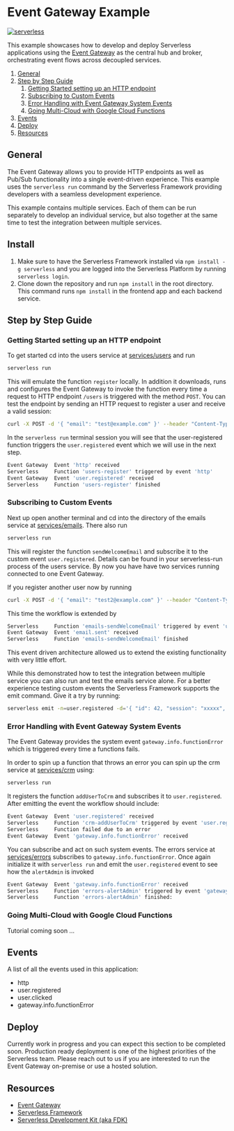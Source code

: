 # Event Gateway Example

[![serverless](http://public.serverless.com/badges/v3.svg)](http://www.serverless.com)

This example showcases how to develop and deploy Serverless applications using the [Event Gateway](https://github.com/serverless/event-gateway) as the central hub and broker, orchestrating event flows across decoupled services.

1. [General](#general)
1. [Step by Step Guide](#step-by-step-guide)
    1. [Getting Started setting up an HTTP endpoint](#getting-started-setting-up-an-http-endpoint)
    1. [Subscribing to Custom Events](#subscribing-to-custom-events)
    1. [Error Handling with Event Gateway System Events](#error-handling-with-event-gateway-system-events)
    1. [Going Multi-Cloud with Google Cloud Functions](#going-multi-cloud-with-google-cloud-functions)
1. [Events](#events)
1. [Deploy](#deploy)
1. [Resources](#resources)

## General

The Event Gateway allows you to provide HTTP endpoints as well as Pub/Sub functionality into a single event-driven experience. This example uses the `serverless run` command by the Serverless Framework providing developers with a seamless development experience.

This example contains multiple services. Each of them can be run separately to develop an individual service, but also together at the same time to test the integration between multiple services.

## Install

1. Make sure to have the Serverless Framework installed via `npm install -g serverless` and you are logged into the Serverless Platform by running `serverless login`.
2. Clone down the repository and run `npm install` in the root directory. This command runs `npm install` in the frontend app and each backend service.

## Step by Step Guide

### Getting Started setting up an HTTP endpoint

To get started cd into the users service at  [services/users](https://github.com/serverless/event-gateway-example/tree/master/services/users) and run

```bash
serverless run
```

This will emulate the function `register` locally. In addition it downloads, runs and configures the Event Gateway to invoke the function every time a request to HTTP endpoint `/users` is triggered with the method `POST`. You can test the endpoint by sending an HTTP request to  register a user and receive a valid session:

```bash
curl -X POST -d '{ "email": "test@example.com" }' --header "Content-Type: application/json" http://localhost:4000/users
```

In the `serverless run` terminal session you will see that the user-registered function triggers the `user.registered` event which we will use in the next step.

```bash
Event Gateway  Event 'http' received
Serverless     Function 'users-register' triggered by event 'http'
Event Gateway  Event 'user.registered' received
Serverless     Function 'users-register' finished
```

### Subscribing to Custom Events

Next up open another terminal and cd into the directory of the emails service at [services/emails](https://github.com/serverless/event-gateway-example/tree/master/services/emails). There also run

```bash
serverless run
```

This will register the function `sendWelcomeEmail` and subscribe it to the custom event `user.registered`. Details can be found in your serverless-run process of the users service. By now you have have two services running connected to one Event Gateway.

If you register another user now by running

```bash
curl -X POST -d '{ "email": "test2@example.com" }' --header "Content-Type: application/json" http://localhost:4000/users
```

This time the workflow is extended by

```bash
Serverless     Function 'emails-sendWelcomeEmail' triggered by event 'user.registered'
Event Gateway  Event 'email.sent' received
Serverless     Function 'emails-sendWelcomeEmail' finished
```

This event driven architecture allowed us to extend the existing functionality with very little effort.

While this demonstrated how to test the integration between multiple service you can also run and test the emails service alone. For a better experience testing custom events the Serverless Framework supports the emit command. Give it a try by running:

```bash
serverless emit -n=user.registered -d='{ "id": 42, "session": "xxxxx", "email": "test3@example.com" }'
```

### Error Handling with Event Gateway System Events

The Event Gateway provides the system event `gateway.info.functionError` which is triggered every time a functions fails.

In order to spin up a function that throws an error you can spin up the crm service at [services/crm](https://github.com/serverless/event-gateway-example/tree/master/services/crm) using:

```bash
serverless run
```

It registers the function `addUserToCrm` and subscribes it to `user.registered`. After emitting the event the workflow should include:

```bash
Event Gateway  Event 'user.registered' received
Serverless     Function 'crm-addUserToCrm' triggered by event 'user.registered'
Serverless     Function failed due to an error
Event Gateway  Event 'gateway.info.functionError' received
```

You can subscribe and act on such system events. The errors service at [services/errors](https://github.com/serverless/event-gateway-example/tree/master/services/errors) subscribes to `gateway.info.functionError`. Once again initialize it with `serverless run` and emit the `user.registered` event to see how the `alertAdmin` is invoked

```bash
Event Gateway  Event 'gateway.info.functionError' received
Serverless     Function 'errors-alertAdmin' triggered by event 'gateway.info.functionError'
Serverless     Function 'errors-alertAdmin' finished:
```

### Going Multi-Cloud with Google Cloud Functions

Tutorial coming soon …

## Events

A list of all the events used in this application:

- http
- user.registered
- user.clicked
- gateway.info.functionError

## Deploy

Currently work in progress and you can expect this section to be completed soon. Production ready deployment is one of the highest priorities of the Serverless team. Please reach out to us if you are interested to run the Event Gateway on-premise or use a hosted solution.

## Resources

- [Event Gateway](https://github.com/serverless/event-gateway)
- [Serverless Framework](https://github.com/serverless/serverless)
- [Serverless Development Kit (aka FDK)](https://github.com/serverless/fdk)
